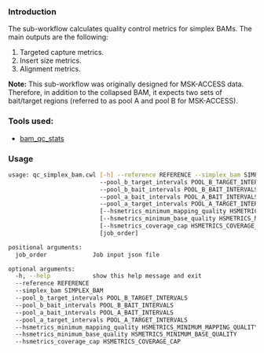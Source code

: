 ### Introduction
The sub-workflow calculates quality control metrics for simplex BAMs. The main outputs are the following:

1. Targeted capture metrics.
2. Insert size metrics.
3. Alignment metrics.

**Note:** This sub-workflow was originally designed for MSK-ACCESS data. Therefore, in addition to the collapsed BAM, it expects two sets of bait/target regions (referred to as pool A and pool B for MSK-ACCESS).

### Tools used:

- [bam_qc_stats](../bam_qc_stats/README.md)

### Usage

```bash
usage: qc_simplex_bam.cwl [-h] --reference REFERENCE --simplex_bam SIMPLEX_BAM
                          --pool_b_target_intervals POOL_B_TARGET_INTERVALS
                          --pool_b_bait_intervals POOL_B_BAIT_INTERVALS
                          --pool_a_bait_intervals POOL_A_BAIT_INTERVALS
                          --pool_a_target_intervals POOL_A_TARGET_INTERVALS
                          [--hsmetrics_minimum_mapping_quality HSMETRICS_MINIMUM_MAPPING_QUALITY]
                          [--hsmetrics_minimum_base_quality HSMETRICS_MINIMUM_BASE_QUALITY]
                          [--hsmetrics_coverage_cap HSMETRICS_COVERAGE_CAP]
                          [job_order]

positional arguments:
  job_order             Job input json file

optional arguments:
  -h, --help            show this help message and exit
  --reference REFERENCE
  --simplex_bam SIMPLEX_BAM
  --pool_b_target_intervals POOL_B_TARGET_INTERVALS
  --pool_b_bait_intervals POOL_B_BAIT_INTERVALS
  --pool_a_bait_intervals POOL_A_BAIT_INTERVALS
  --pool_a_target_intervals POOL_A_TARGET_INTERVALS
  --hsmetrics_minimum_mapping_quality HSMETRICS_MINIMUM_MAPPING_QUALITY
  --hsmetrics_minimum_base_quality HSMETRICS_MINIMUM_BASE_QUALITY
  --hsmetrics_coverage_cap HSMETRICS_COVERAGE_CAP
```
